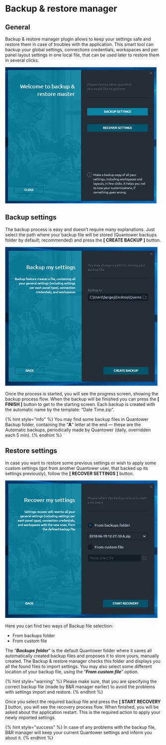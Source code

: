 # Backup & restore manager

## General

Backup & restore manager plugin allows to keep your settings safe and restore them in case of troubles with the application. This smart tool can backup your global settings, connections credentials, workspaces and per panel layout settings in one local file, that can be used later to restore them in several clicks.

![Backup &amp; restore master starting screen](../.gitbook/assets/backupmanager.png)

## Backup settings

The backup process is easy and doesn’t require many explanations. Just select the path where your backup file will be stored \(Quantower backups folder by default; recommended\) and press the **\[ CREATE BACKUP \]** button.

![](../.gitbook/assets/backupsettings1.png)

Once the process is started, you will see the progress screen, showing the backup process flow. When the backup will be finished you can press the **\[ FINISH \]** button to get to the starting screen. Each backup is created with the automatic name by the template: “Date Time.zip”.

{% hint style="info" %}
You may find some backup files in Quantower Backup folder, containing the “**A**” letter at the end — these are the Automatic backups, periodically made by Quantower \(daily, overridden each 5 min\).
{% endhint %}

## Restore settings

In case you want to restore some previous settings or wish to apply some custom settings \(got from another Quantower user, that backed up its settings previously\), follow the **\[ RECOVER SETTINGS \]** button.

![Recover your settings in several clicks](../.gitbook/assets/restoresettings.png)

Here you can find two ways of Backup file selection:

* From backups folder 
* From custom file

The “_**Backups folder**_” is the default Quantower folder where it saves all automatically created backup files and proposes it to store yours, manually created. The Backup & restore manager checks this folder and displays you all the found files to import settings. You may also select some different location of your backup file, using the “_**From custom file**_” option.

{% hint style="warning" %}
Please make sure, that you are specifying the correct backup file \(made by B&R manager earlier\) to avoid the problems with settings import and restore.
{% endhint %}

Once you select the required backup file and press the **\[ START RECOVERY \]** button, you will see the recovery process flow. When finished, you will be asked about the application restart. This is the required action to apply your newly imported settings.

{% hint style="success" %}
In case of any problems with the backup file, B&R manager will keep your current Quantower settings and inform you about it.
{% endhint %}



